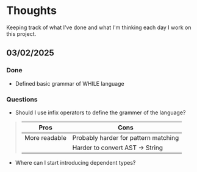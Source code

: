 # Thoughts

Keeping track of what I've done and what I'm thinking each day I work on this
project.

## 03/02/2025

### Done

- Defined basic grammar of WHILE language

### Questions

- Should I use infix operators to define the grammer of the language?

> | Pros          | Cons                                 |
> | ------------- | ------------------------------------ |
> | More readable | Probably harder for pattern matching |
> |               | Harder to convert AST -> String      |

- Where can I start introducing dependent types?
